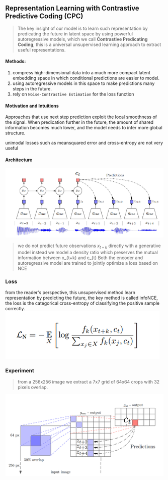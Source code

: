 ## Representation Learning with Contrastive Predictive Coding (CPC)

> The key insight of our model is to learn such representation by predicating
> the future in latent space by using powerful autoregressive models, which we call
> **Contrastive Predicating Coding**, this is a universal unsupervised learning approach
> to extract useful representations.

#### Methods:
1. compress high-dimensional data into a much more compact latent embedding 
space in which conditional predictions are easier to model.
2. using autoregressive models in this space to make predictions many steps in the future.
3. rely on `Noise-Contrastive Estimation` for the loss function

#### Motivation and Intuitions
Approaches that use next step prediction exploit the local smoothness of the signal. 
When predication further in the future, the amount of shared information becomes much lower,
and the model needs to infer more global structure.

unimodal losses such as meansquared error and cross-entropy are not very useful

#### Architecture
![cpc model](pic/cpc.png)

> we do not predict future observations $x_{t+k}$ directly with a generative model
> instead we model a density ratio which preserves the mutual information between x_{t+k} and c_{t}
> Both the encoder and autoregressive model are trained to jointly optimize a loss based on NCE


### Loss

from the reader's perspective, this unsupervised method learn representation by predicting the future, the key method is
called infoNCE, the loss is the categorical cross-entropy of classifying the positive sample correctly.
![infoNCE](pic/infoNCE_loss.PNG)

### Experiment 

> from a 256x256 image we extract a 7x7 grid of 64x64 crops with 32 pixels overlap.

![cpc_vision](pic/cpc_vision.png)
